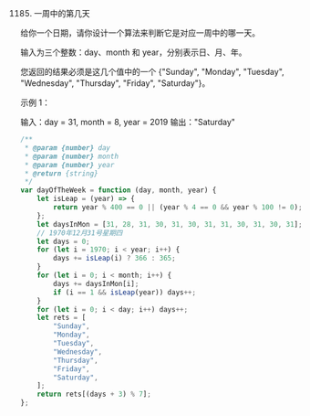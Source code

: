 1185. 一周中的第几天

给你一个日期，请你设计一个算法来判断它是对应一周中的哪一天。

输入为三个整数：day、month 和 year，分别表示日、月、年。

您返回的结果必须是这几个值中的一个 {"Sunday", "Monday", "Tuesday", "Wednesday", "Thursday", "Friday", "Saturday"}。

示例 1：

输入：day = 31, month = 8, year = 2019
输出："Saturday"

```js
/**
 * @param {number} day
 * @param {number} month
 * @param {number} year
 * @return {string}
 */
var dayOfTheWeek = function (day, month, year) {
    let isLeap = (year) => {
        return year % 400 == 0 || (year % 4 == 0 && year % 100 != 0);
    };
    let daysInMon = [31, 28, 31, 30, 31, 30, 31, 31, 30, 31, 30, 31];
    // 1970年12月31号星期四
    let days = 0;
    for (let i = 1970; i < year; i++) {
        days += isLeap(i) ? 366 : 365;
    }
    for (let i = 0; i < month; i++) {
        days += daysInMon[i];
        if (i == 1 && isLeap(year)) days++;
    }
    for (let i = 0; i < day; i++) days++;
    let rets = [
        "Sunday",
        "Monday",
        "Tuesday",
        "Wednesday",
        "Thursday",
        "Friday",
        "Saturday",
    ];
    return rets[(days + 3) % 7];
};
```
